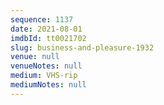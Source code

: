 ```yaml
---
sequence: 1137
date: 2021-08-01
imdbId: tt0021702
slug: business-and-pleasure-1932
venue: null
venueNotes: null
medium: VHS-rip
mediumNotes: null
---
```

